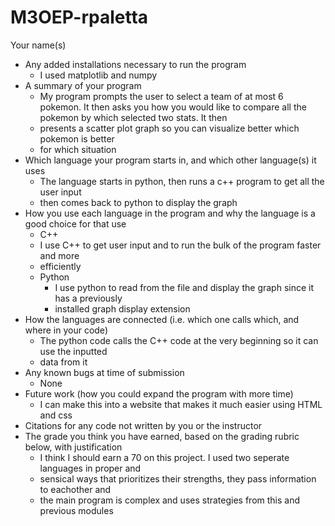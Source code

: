 # M3OEP-rpaletta
Your name(s)
- Any added installations necessary to run the program
  - I used matplotlib and numpy
- A summary of your program
  - My program prompts the user to select a team of at most 6 pokemon. It then asks you 
    how you would like to compare all the pokemon by which selected two stats. It then 
  - presents a scatter plot graph so you can visualize better which pokemon is better 
  - for which situation
- Which language your program starts in, and which other language(s) it uses
  - The language starts in python, then runs a c++ program to get all the user input
  - then comes back to python to display the graph
- How you use each language in the program and why the language is a good choice for that use
  -  C++
    - I use C++ to get user input and to run the bulk of the program faster and more 
    - efficiently
  - Python
    - I use python to read from the file and display the graph since it has a previously 
    - installed graph display extension
- How the languages are connected (i.e. which one calls which, and where in your code)
  - The python code calls the C++ code at the very beginning so it can use the inputted
  - data from it
- Any known bugs at time of submission
  - None
- Future work (how you could expand the program with more time)
  - I can make this into a website that makes it much easier using HTML and css
- Citations for any code not written by you or the instructor
- The grade you think you have earned, based on the grading rubric below, with justification
  - I think I should earn a 70 on this project. I used two seperate languages in proper  and
  - sensical ways that prioritizes their strengths, they pass information to eachother and 
  - the main program is complex and uses strategies from this and previous modules
